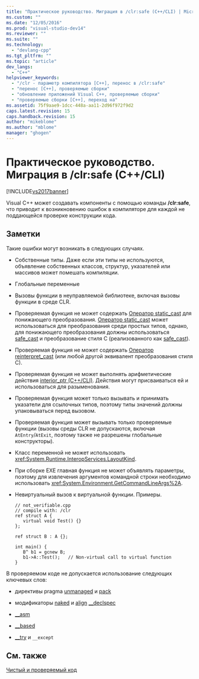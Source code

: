 ```yaml
---
title: "Практическое руководство. Миграция в /clr:safe (C++/CLI) | Microsoft Docs"
ms.custom: ""
ms.date: "12/05/2016"
ms.prod: "visual-studio-dev14"
ms.reviewer: ""
ms.suite: ""
ms.technology: 
  - "devlang-cpp"
ms.tgt_pltfrm: ""
ms.topic: "article"
dev_langs: 
  - "C++"
helpviewer_keywords: 
  - "/clr - параметр компилятора [C++], перенос в /clr:safe"
  - "перенос [C++], проверяемые сборки"
  - "обновление приложений Visual C++, проверяемые сборки"
  - "проверяемые сборки [C++], переход на"
ms.assetid: 75f9aae9-1dcc-448a-aa11-2d96f972f9d2
caps.latest.revision: 15
caps.handback.revision: 15
author: "mikeblome"
ms.author: "mblome"
manager: "ghogen"
---
```

# Практическое руководство. Миграция в /clr:safe (C++/CLI)
[!INCLUDE[vs2017banner](../assembler/inline/includes/vs2017banner.md)]

Visual C\+\+ может создавать компоненты с помощью команды **\/clr:safe**, что приводит к возникновению ошибок в компиляторе для каждой не поддающейся проверке конструкции кода.  
  
## Заметки  
 Такие ошибки могут возникать в следующих случаях.  
  
-   Собственные типы.  Даже если эти типы не используются, объявление собственных классов, структур, указателей или массивов может помешать компиляции.  
  
-   Глобальные переменные  
  
-   Вызовы функции в неуправляемой библиотеке, включая вызовы функции в среде CLR.  
  
-   Проверяемая функция не может содержать [Оператор static\_cast](../cpp/static-cast-operator.md) для понижающего преобразования.  [Оператор static\_cast](../cpp/static-cast-operator.md) может использоваться для преобразования среди простых типов, однако, для понижающего преобразования должны использоваться [safe\_cast](../windows/safe-cast-cpp-component-extensions.md) и преобразование стиля C \(реализованного как [safe\_cast](../windows/safe-cast-cpp-component-extensions.md)\).  
  
-   Проверяемая функция не может содержать [Оператор reinterpret\_cast](../cpp/reinterpret-cast-operator.md) \(или любой другой эквивалент преобразования стиля C\).  
  
-   Проверяемая функция не может выполнять арифметические действия [interior\_ptr \(C\+\+\/CLI\)](../windows/interior-ptr-cpp-cli.md).  Действия могут присваиваться ей и использоваться для разыменования.  
  
-   Проверяемая функция может только вызывать и принимать указатели для ссылочных типов, поэтому типы значений должны упаковываться перед вызовом.  
  
-   Проверяемая функция может вызывать только проверяемые функции \(вызовы среды CLR не допускаются, включая `AtEntry`\/`AtExit`, поэтому также не разрешены глобальные конструкторы\).  
  
-   Класс переменной не может использовать <xref:System.Runtime.InteropServices.LayoutKind>.  
  
-   При сборке EXE главная функция не может объявлять параметры, поэтому для извлечения аргументов командной строки необходимо использовать <xref:System.Environment.GetCommandLineArgs%2A>.  
  
-   Невиртуальный вызов к виртуальной функции.  Примеры.  
  
    ```  
    // not_verifiable.cpp  
    // compile with: /clr  
    ref struct A {  
       virtual void Test() {}  
    };  
  
    ref struct B : A {};  
  
    int main() {  
       B^ b1 = gcnew B;  
       b1->A::Test();   // Non-virtual call to virtual function  
    }  
    ```  
  
 В проверяемом коде не допускается использование следующих ключевых слов:  
  
-   директивы pragma [unmanaged](../preprocessor/managed-unmanaged.md) и [pack](../preprocessor/pack.md)  
  
-   модификаторы [naked](../Topic/naked%20\(C++\).md) и [align](../cpp/align-cpp.md) [\_\_declspec](../cpp/declspec.md)  
  
-   [\_\_asm](../assembler/inline/asm.md)  
  
-   [\_\_based](../cpp/based-grammar.md)  
  
-   [\_\_try](../cpp/try-except-statement.md) и `__except`  
  
## См. также  
 [Чистый и проверяемый код](../dotnet/pure-and-verifiable-code-cpp-cli.md)